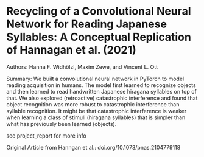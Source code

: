 # Recycling of a Convolutional Neural Network for Reading Japanese Syllables: A Conceptual Replication of Hannagan et al. (2021)

Authors: Hanna F. Widhölzl, Maxim Zewe, and Vincent L. Ott

Summary:
We built a convolutional neural network in PyTorch to model reading acquisition in humans. The model first learned to recognize objects and then learned to read handwritten Japanese hiragana syllables on top of that. We also explored (retroactive) catastrophic interference and found that object recognition was more robust to catastrophic interference than syllable recognition. It might be that catastrophic interference is weaker when learning a class of stimuli (hiragana syllables) that is simpler than what has previously been learned (objects).

see project_report for more info

Original Article from Hanngan et al.: doi.org/10.1073/pnas.2104779118
